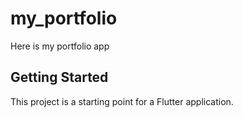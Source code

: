 # my_portfolio

Here is my portfolio app

## Getting Started

This project is a starting point for a Flutter application.
